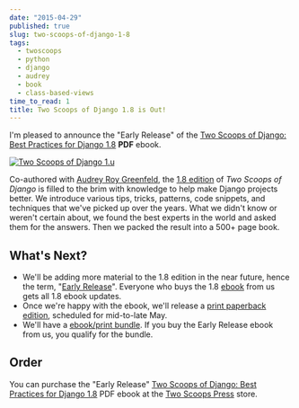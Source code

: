 ```yaml
---
date: "2015-04-29"
published: true
slug: two-scoops-of-django-1-8
tags:
  - twoscoops
  - python
  - django
  - audrey
  - book
  - class-based-views
time_to_read: 1
title: Two Scoops of Django 1.8 is Out!
---
```


I'm pleased to announce the "Early Release" of the [Two Scoops of
Django: Best Practices for Django
1.8](https://roygreenfeld.com/products/two-scoops-of-django-1-8)
**PDF** ebook.

[![Two Scoops of Django 1.u](https://f004.backblazeb2.com/file/daniel-feldroy-com/public/images/two-scoops-1.8-ebook-S.jpg)](https://roygreenfeld.com/products/two-scoops-of-django-1-8)

Co-authored with [Audrey Roy Greenfeld](audrey.roygreenfeld.com),
the [1.8
edition](https://roygreenfeld.com/products/two-scoops-of-django-1-8) of
_Two Scoops of Django_ is filled to the brim with knowledge to help make
Django projects better. We introduce various tips, tricks, patterns,
code snippets, and techniques that we've picked up over the years. What
we didn't know or weren't certain about, we found the best experts in
the world and asked them for the answers. Then we packed the result into
a 500+ page book.

## What's Next?

- We'll be adding more material to the 1.8 edition in the near
  future, hence the term, "[Early
  Release](https://roygreenfeld.com/pages/two-scoops-of-django-1-8-faq#what-does-early-release-mean)".
  Everyone who buys the 1.8
  [ebook](https://roygreenfeld.com/products/two-scoops-of-django-1-8)
  from us gets all 1.8 ebook updates.
- Once we're happy with the ebook, we'll release a [print paperback
  edition](https://roygreenfeld.com/pages/two-scoops-of-django-1-8-faq#what-formats),
  scheduled for mid-to-late May.
- We'll have a [ebook/print
  bundle](https://roygreenfeld.com/pages/two-scoops-of-django-1-8-faq#will-there-be-a-bundle).
  If you buy the Early Release ebook from us, you qualify for the
  bundle.

## Order

You can purchase the "Early Release" [Two Scoops of Django: Best
Practices for Django
1.8](https://roygreenfeld.com/products/two-scoops-of-django-1-8) PDF
ebook at the [Two Scoops
Press](https://roygreenfeld.com/products/two-scoops-of-django-1-8)
store.
